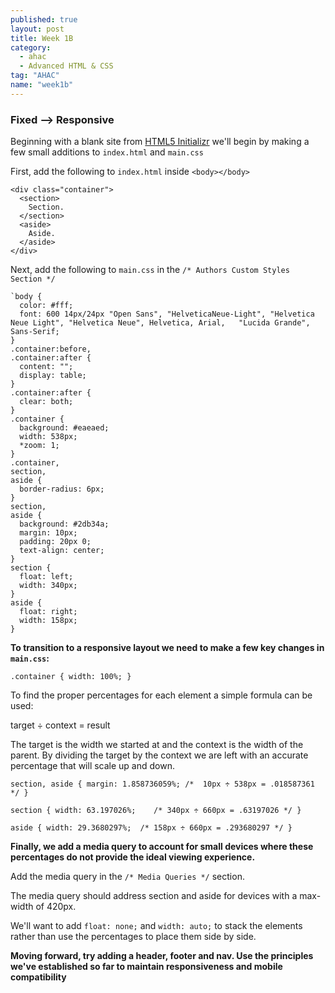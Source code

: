 ```yaml
---
published: true
layout: post
title: Week 1B
category: 
  - ahac
  - Advanced HTML & CSS
tag: "AHAC"
name: "week1b"
---
```


### Fixed --> Responsive

Beginning with a blank site from  [HTML5 Initializr](http://www.initializr.com/builder?h5bp-content&modernizr&jquerymin&h5bp-iecond&h5bp-chromeframe&h5bp-analytics&h5bp-htaccess&h5bp-favicon&h5bp-appletouchicons&h5bp-scripts&h5bp-robots&h5bp-humans&h5bp-404&h5bp-adobecrossdomain&h5bp-css&h5bp-csshelpers&h5bp-mediaqueryprint&h5bp-mediaqueries) we'll begin by making a few small additions to `index.html` and `main.css`

First, add the following to `index.html` inside `<body></body>`

    <div class="container">
      <section>
        Section.
      </section>
      <aside>
        Aside.
      </aside>
    </div>
  
Next, add the following to `main.css` in the `/* Authors Custom Styles Section */`

    `body {
      color: #fff;
      font: 600 14px/24px "Open Sans", "HelveticaNeue-Light", "Helvetica Neue Light", "Helvetica Neue", Helvetica, Arial,   "Lucida Grande", Sans-Serif;
    }
    .container:before,
    .container:after {
      content: "";
      display: table;
    }
    .container:after {
      clear: both;
    }
    .container {
      background: #eaeaed;
      width: 538px;
      *zoom: 1;
    }
    .container,
    section,
    aside {
      border-radius: 6px;
    }
    section,
    aside {
      background: #2db34a;
      margin: 10px;
      padding: 20px 0;
      text-align: center;
    }
    section {
      float: left;
      width: 340px;
    }
    aside {
      float: right;
      width: 158px;
    }
        

**To transition to a responsive layout we need to make a few key changes in `main.css`:**

`.container { width: 100%; }`
 
 To find the proper percentages for each element a simple formula can be used:
 
 target ÷ context = result
 
 The target is the width we started at and the context is the width of the parent. By dividing the target by the context we are left with an accurate percentage that will scale up and down. 
 
`section, aside { margin: 1.858736059%; /*  10px ÷ 538px = .018587361 */ }`

`section { width: 63.197026%;    /* 340px ÷ 660px = .63197026 */ }`

`aside { width: 29.3680297%;  /* 158px ÷ 660px = .293680297 */ }`

**Finally, we add a media query to account for small devices where these percentages do not provide the ideal viewing experience.**

Add the media query in the `/* Media Queries */` section. 

The media query should address section and aside for devices with a max-width of 420px. 

We'll want to add `float: none;` and `width: auto;` to stack the elements rather than use the percentages to place them side by side. 

**Moving forward, try adding a header, footer and nav. Use the principles we've established so far to maintain responsiveness and mobile compatibility**
